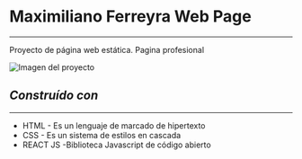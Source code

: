 # Maximiliano Ferreyra Web Page
***
Proyecto de página web estática. Pagina profesional

![Imagen del proyecto](./public/images/maximiliano-ferreyra-webPage.jpg)

## *Construído con*
-----------------

- HTML - Es un lenguaje de marcado de hipertexto
- CSS - Es un sistema de estilos en cascada
- REACT JS -Biblioteca Javascript de código abierto
